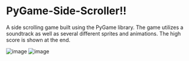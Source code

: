 # PyGame-Side-Scroller!!

A side scrolling game built using the PyGame library. The game utilizes a soundtrack as well as several different sprites and animations. The high score is shown at the end.

![image](https://user-images.githubusercontent.com/98127581/192330498-806de60b-1642-4b16-a2cd-ef4c55533c84.png)
![image](https://user-images.githubusercontent.com/98127581/192329585-e2bcf938-af25-4901-bd60-4c81c56a99a8.png)
